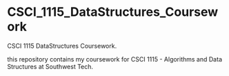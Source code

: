 # CSCI_1115_DataStructures_Coursework
CSCI 1115 DataStructures Coursework.

this repository contains my coursework for CSCI 1115 - Algorithms and Data Structures at Southwest Tech.
